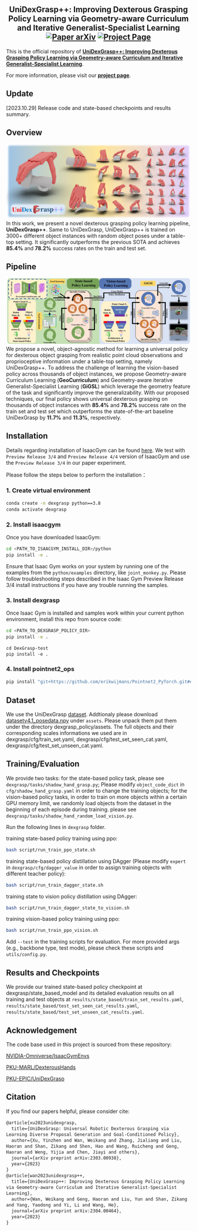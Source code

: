 <h2 align="center">
  <b>UniDexGrasp++: Improving Dexterous Grasping Policy Learning via Geometry-aware Curriculum and Iterative Generalist-Specialist Learning</b>

<div align="center">
    <a href="https://arxiv.org/abs/2304.00464" target="_blank">
    <img src="https://img.shields.io/badge/Paper-arXiv-green" alt="Paper arXiv"></a>
    <a href="https://pku-epic.github.io/UniDexGrasp++/" target="_blank">
    <img src="https://img.shields.io/badge/Page-UniDexGrasp++-blue" alt="Project Page"/></a>
</div>
</h2>

This is the official repository of [**UniDexGrasp++: Improving Dexterous Grasping Policy Learning via Geometry-aware Curriculum and Iterative Generalist-Specialist Learning**](https://arxiv.org/abs/2304.00464).

For more information, please visit our [**project page**](https://pku-epic.github.io/UniDexGrasp++/).

## Update
[2023.10.29] Release code and state-based checkpoints and results summary.

## Overview
![](imgs/teaser.jpg)
In this work, we present a novel dexterous grasping policy learning pipeline, **UniDexGrasp++**. Same to UniDexGrasp, UniDexGrasp++ is trained on 3000+ different object instances with
random object poses under a table-top setting. It significantly outperforms the previous
SOTA and achieves **85.4%** and **78.2%** success rates on the train and test set.

## Pipeline
![](imgs/pipe.jpg)
We propose a novel, object-agnostic method for learning a universal policy for dexterous 
object grasping from realistic point cloud observations and proprioceptive information 
under a table-top setting, namely UniDexGrasp++. To address the challenge of learning 
the vision-based policy across thousands of object instances, we propose Geometry-aware 
Curriculum Learning (**GeoCurriculum**) and Geometry-aware iterative Generalist-Specialist 
Learning (**GiGSL**) which leverage the geometry feature of the task and significantly improve 
the generalizability. With our proposed techniques, our final policy shows universal 
dexterous grasping on thousands of object instances with **85.4%** and **78.2%** success rate 
on the train set and test set which outperforms the state-of-the-art baseline UniDexGrasp 
by **11.7%** and **11.3%**, respectively.



## Installation

Details regarding installation of IsaacGym can be found [here](https://developer.nvidia.com/isaac-gym). We test with `Preview Release 3/4` and `Preview Release 4/4` version of IsaacGym and use the `Preview Release 3/4` in our paper experiment.

Please follow the steps below to perform the installation：


### 1. Create virtual environment
```bash
conda create -n dexgrasp python==3.8
conda activate dexgrasp
```

### 2. Install isaacgym
Once you have downloaded IsaacGym:
```bash
cd <PATH_TO_ISAACGYM_INSTALL_DIR>/python
pip install -e .
```
Ensure that Isaac Gym works on your system by running one of the examples from the `python/examples` 
directory, like `joint_monkey.py`. Please follow troubleshooting steps described in the Isaac Gym Preview Release 3/4
install instructions if you have any trouble running the samples.

### 3. Install dexgrasp
Once Isaac Gym is installed and samples work within your current python environment, install this repo from source code:
```bash
cd <PATH_TO_DEXGRASP_POLICY_DIR>
pip install -e .
```
```
cd DexGrasp-test
pip install -e .
```

### 4. Install pointnet2_ops
```bash
pip install "git+https://github.com/erikwijmans/Pointnet2_PyTorch.git#egg=pointnet2_ops&subdirectory=pointnet2_ops_lib”
```
## Dataset
We use the UniDexGrasp [dataset](https://mirrors.pku.edu.cn/dl-release/UniDexGrasp_CVPR2023/dexgrasp_policy/assets/). Addtionaly please download [datasetv4.1_posedata.npy](https://drive.google.com/file/d/1DajtOFyTPC5YhsO-Fd3Gv17x7eAysI1b/view?usp=share_link) under `assets`. Please unpack them put them under the directory dexgrasp_policy/assets. The full objects and their corresponding scales informations we used are in dexgrasp/cfg/train_set.yaml, dexgrasp/cfg/test_set_seen_cat.yaml, dexgrasp/cfg/test_set_unseen_cat.yaml.

## Training/Evaluation
We provide two tasks: for the state-based policy task, please see `dexgrasp/tasks/shadow_hand_grasp.py`; Please modify `object_code_dict` in `cfg/shadow_hand_grasp.yaml` in order to change the training objects; for the vision-based policy tasks, in order to train on more objects within a certain GPU memory limit, we randomly load objects from the dataset in the beginning of each episode during training. please see `dexgrasp/tasks/shadow_hand_random_load_vision.py`.

Run the following lines in `dexgrasp` folder.

training state-based policy training using ppo:
```bash
bash script/run_train_ppo_state.sh 
```

training state-based policy distillation using DAgger (Please modify `expert` in `dexgrasp/cfg/dagger_value` in order to assign training objects with different teacher policy):
```bash
bash script/run_train_dagger_state.sh 
```

training state to vision policy distillation using DAgger:
```bash
bash script/run_train_dagger_state_to_vision.sh
```

training vision-based policy training using ppo:
```bash
bash script/run_train_ppo_vision.sh
```


Add `--test` in the training scripts for evaluation. For more provided args (e.g., backbone type, test mode), please check these scripts and `utils/config.py`.

## Results and Checkpoints
We provide our trained state-based policy checkpoint at dexgrasp/state_based_model and its detailed evaluation results on all training and test objects at `results/state_based/train_set_results.yaml`, `results/state_based/test_set_seen_cat_results.yaml`, `results/state_based/test_set_unseen_cat_results.yaml`.

## Acknowledgement
The code base used in this project is sourced from these repository:

[NVIDIA-Omniverse/IsaacGymEnvs](https://github.com/NVIDIA-Omniverse/IsaacGymEnvs)

[PKU-MARL/DexterousHands](https://github.com/PKU-MARL/DexterousHands)

[PKU-EPIC/UniDexGrasp](https://github.com/PKU-EPIC/UniDexGrasp)

## Citation
If you find our papers helpful, please consider cite:
```
@article{xu2023unidexgrasp,
  title={UniDexGrasp: Universal Robotic Dexterous Grasping via Learning Diverse Proposal Generation and Goal-Conditioned Policy},
  author={Xu, Yinzhen and Wan, Weikang and Zhang, Jialiang and Liu, Haoran and Shan, Zikang and Shen, Hao and Wang, Ruicheng and Geng, Haoran and Weng, Yijia and Chen, Jiayi and others},
  journal={arXiv preprint arXiv:2303.00938},
  year={2023}
}
@article{wan2023unidexgrasp++,
  title={UniDexGrasp++: Improving Dexterous Grasping Policy Learning via Geometry-aware Curriculum and Iterative Generalist-Specialist Learning},
  author={Wan, Weikang and Geng, Haoran and Liu, Yun and Shan, Zikang and Yang, Yaodong and Yi, Li and Wang, He},
  journal={arXiv preprint arXiv:2304.00464},
  year={2023}
}
```